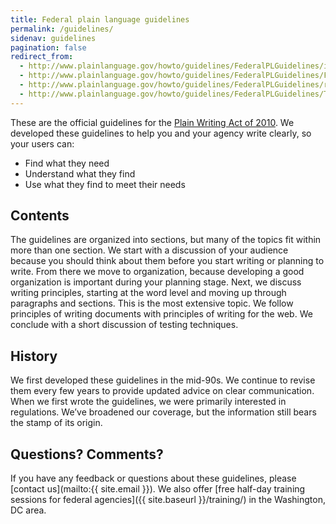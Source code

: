 ```yaml
---
title: Federal plain language guidelines
permalink: /guidelines/
sidenav: guidelines
pagination: false
redirect_from:
  - http://www.plainlanguage.gov/howto/guidelines/FederalPLGuidelines/index.cfm
  - http://www.plainlanguage.gov/howto/guidelines/FederalPLGuidelines/FederalPLGuidelines.pdf
  - http://www.plainlanguage.gov/howto/guidelines/FederalPLGuidelines/revs.cfm
  - http://www.plainlanguage.gov/howto/guidelines/FederalPLGuidelines/TOC.cfm
---
```


These are the official guidelines for the [Plain Writing Act of 2010](https://www.gpo.gov/fdsys/pkg/PLAW-111publ274/content-detail.html). We developed these guidelines to help you and your agency write clearly, so your users can:

- Find what they need
- Understand what they find
- Use what they find to meet their needs

## Contents

The guidelines are organized into sections, but many of the topics fit within more than one section. We start with a discussion of your audience because you should think about them before you start writing or planning to write. From there we move to organization, because developing a good organization is important during your planning stage. Next, we discuss writing principles, starting at the word level and moving up through paragraphs and sections. This is the most extensive topic. We follow principles of writing documents with principles of writing for the web. We conclude with a short discussion of testing techniques.

## History

We first developed these guidelines in the mid-90s. We continue to revise them every few years to provide updated advice on clear communication. When we first wrote the guidelines, we were primarily interested in regulations. We’ve broadened our coverage, but the information still bears the stamp of its origin.

## Questions? Comments?

If you have any feedback or questions about these guidelines, please [contact us](mailto:{{ site.email }}). We also offer [free half-day training sessions for federal agencies]({{ site.baseurl }}/training/) in the Washington, DC area.
